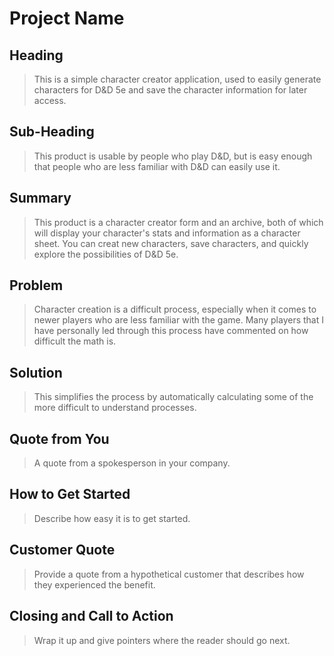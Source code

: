 # Project Name #

<!--
> This material was originally posted [here](http://www.quora.com/What-is-Amazons-approach-to-product-development-and-product-management). It is reproduced here for posterities sake.
There is an approach called "working backwards" that is widely used at Amazon. They work backwards from the customer, rather than starting with an idea for a product and trying to bolt customers onto it. While working backwards can be applied to any specific product decision, using this approach is especially important when developing new products or features.
For new initiatives a product manager typically starts by writing an internal press release announcing the finished product. The target audience for the press release is the new/updated product's customers, which can be retail customers or internal users of a tool or technology. Internal press releases are centered around the customer problem, how current solutions (internal or external) fail, and how the new product will blow away existing solutions.
If the benefits listed don't sound very interesting or exciting to customers, then perhaps they're not (and shouldn't be built). Instead, the product manager should keep iterating on the press release until they've come up with benefits that actually sound like benefits. Iterating on a press release is a lot less expensive than iterating on the product itself (and quicker!).
If the press release is more than a page and a half, it is probably too long. Keep it simple. 3-4 sentences for most paragraphs. Cut out the fat. Don't make it into a spec. You can accompany the press release with a FAQ that answers all of the other business or execution questions so the press release can stay focused on what the customer gets. My rule of thumb is that if the press release is hard to write, then the product is probably going to suck. Keep working at it until the outline for each paragraph flows.
Oh, and I also like to write press-releases in what I call "Oprah-speak" for mainstream consumer products. Imagine you're sitting on Oprah's couch and have just explained the product to her, and then you listen as she explains it to her audience. That's "Oprah-speak", not "Geek-speak".
Once the project moves into development, the press release can be used as a touchstone; a guiding light. The product team can ask themselves, "Are we building what is in the press release?" If they find they're spending time building things that aren't in the press release (overbuilding), they need to ask themselves why. This keeps product development focused on achieving the customer benefits and not building extraneous stuff that takes longer to build, takes resources to maintain, and doesn't provide real customer benefit (at least not enough to warrant inclusion in the press release).
 -->

## Heading ##
  > This is a simple character creator application, used to easily generate characters for D&D 5e and save the character information for later access.
## Sub-Heading ##
  > This product is usable by people who play D&D, but is easy enough that people who are less familiar with D&D can easily use it.
## Summary ##
  > This product is a character creator form and an archive, both of which will display your character's stats and information as a character sheet. You can creat new characters, save characters, and quickly explore the possibilities of D&D 5e.
## Problem ##
  > Character creation is a difficult process, especially when it comes to newer players who are less familiar with the game. Many players that I have personally led through this process have commented on how difficult the math is.
## Solution ##
  > This simplifies the process by automatically calculating some of the more difficult to understand processes.
## Quote from You ##
  > A quote from a spokesperson in your company.
## How to Get Started ##
  > Describe how easy it is to get started.
## Customer Quote ##
  > Provide a quote from a hypothetical customer that describes how they experienced the benefit.
## Closing and Call to Action ##
  > Wrap it up and give pointers where the reader should go next.
